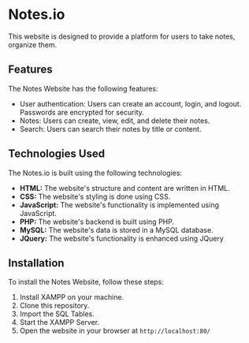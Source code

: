 # Notes.io
This website is designed to provide a platform for users to take notes, organize them.
## Features
The Notes Website has the following features:

- User authentication: Users can create an account, login, and logout. Passwords are encrypted for security.
- Notes: Users can create, view, edit, and delete their notes.
- Search: Users can search their notes by title or content.
## Technologies Used
The Notes.io is built using the following technologies:
- __HTML:__ The website's structure and content are written in HTML.
- __CSS:__ The website's styling is done using CSS.
- __JavaScript:__ The website's functionality is implemented using JavaScript.
- __PHP:__ The website's backend is built using PHP.
- __MySQL:__ The website's data is stored in a MySQL database.
- __JQuery:__ The website's functionality is enhanced using JQuery
## Installation
To install the Notes Website, follow these steps:
1. Install XAMPP on your machine.
2. Clone this repository.
3. Import the SQL Tables.
4. Start the XAMPP Server.
5. Open the website in your browser at `http://localhost:80/`
